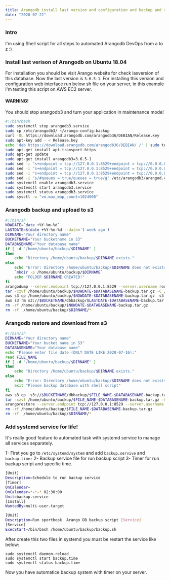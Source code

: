 ```yaml
---
title: Arangodb install last version and configuration and backup and restore from amazon AWS
date: "2020-07-22"
---
```


### Intro

I'm using Shell script for all steps to automated Arangodb DevOps from a to z :)

### Install last verison of Arangodb on Ubuntu 18.04

For installation you should be visit Arango website for check lasversion of this database.
Now the last version is `3.6.5-1`.
For installing this version and configuration web interface run below sh file on your server,
in this example I'm testing this script on AWS EC2 server.

#### WARNING!

You should stop arangodb3 and turn your application in maintenance mode!

```bash
#!/bin/bash
sudo systemctl stop arangodb3.service
sudo cp /etc/arangodb3/ ~/arango-config-backup
curl -OL https://download.arangodb.com/arangodb36/DEBIAN/Release.key
sudo apt-key add - < Release.key
echo 'deb https://download.arangodb.com/arangodb36/DEBIAN/ /' | sudo tee /etc/apt/sources.list.d/arangodb.list
sudo apt-get install apt-transport-https
sudo apt-get update
sudo apt-get install arangodb3=3.6.5-1
sudo sed -i "s+endpoint = tcp://127.0.0.1:8529+endpoint = tcp://0.0.0.0:8529+g" /etc/arangodb3/arangod.conf
sudo sed -i "s+endpoint = tcp://127.0.0.1:8529+endpoint = tcp://0.0.0.0:8529+g" /etc/arangodb3/arangosh.conf
sudo sed -i "s+endpoint = tcp://127.0.0.1:8529+endpoint = tcp://0.0.0.0:8529+g" /etc/arangodb3/foxx-manager.conf
sudo sed -i "s/#queues = true/queues = true/g" /etc/arangodb3/arangod.conf
sudo systemctl enable arangodb3.service
sudo systemctl start arangodb3.service
sudo systemctl status arangodb3.service
sudo sysctl -w "vm.max_map_count=1024000"
```

### Arangodb backup and upload to s3

```bash
#!/bin/sh
NOWDATE=`date +%Y-%m-%d`
LASTDATE=$(date +%Y-%m-%d --date='1 week ago')
DIRNAME="Your directory name"
BUCKETNAME="Your bucketname in S3"
DATABASENAME="Your database name"
if [ -d "/home/ubuntu/backup/$DIRNAME" ]
then
    echo "Directory /home/ubuntu/backup/$DIRNAME exists."
else
    echo "Error: Directory /home/ubuntu/backup/$DIRNAME does not exists."
    `mkdir -p /home/ubuntu/backup/$DIRNAME`
    echo "FOLDER $DIRNAME CREATED!"
fi
arangodump --server.endpoint tcp://127.0.0.1:8529 --server.username root --server.password 'as&m0ssJM1299' --server.database $DATABASENAME --output-directory "/home/ubuntu/backup/$DIRNAME/" --compress-output --overwrite true
tar -czvf /home/ubuntu/backup/$NOWDATE-$DATABASENAME-backup.tar.gz -C /home/ubuntu/backup/$DIRNAME .
aws s3 cp /home/ubuntu/backup/$NOWDATE-$DATABASENAME-backup.tar.gz  s3://$BUCKETNAME/dbbackup/
aws s3 rm s3://$BUCKETNAME/dbbackup/$LASTDATE-$DATABASENAME-backup.tar.gz
rm -rf /home/ubuntu/backup/$NOWDATE-$DATABASENAME-backup.tar.gz
rm -rf  /home/ubuntu/backup/$DIRNAME/*
```

### Arangodb restore and download from s3

```bash
#!/bin/sh
DIRNAME="Your directory name"
BUCKETNAME="Your bucket name in S3"
DATABASENAME="Your database name"
echo "Please enter file date (ONLY DATE LIKE 2020-07-16):"
read FILE_NAME
if [ -d "/home/ubuntu/backup/$DIRNAME" ]
then
    echo "Directory /home/ubuntu/backup/$DIRNAME exists."
else
    echo "Error: Directory /home/ubuntu/backup/$DIRNAME does not exists."
    exit "Please backup database with shell script"
fi
aws s3 cp  s3://$BUCKETNAME/dbbackup/$FILE_NAME-$DATABASENAME-backup.tar.gz  /home/ubuntu/backup/
tar -xzvf /home/ubuntu/backup/$FILE_NAME-$DATABASENAME-backup.tar.gz -C /home/ubuntu/backup/$DIRNAME
arangorestore --server.endpoint tcp://127.0.0.1:8529 --server.username root --server.password 'as&m0ssJM1299' --server.database $DATABASENAME --input-directory "/home/ubuntu/backup/$DIRNAME" --create-database
rm -rf /home/ubuntu/backup/$FILE_NAME-$DATABASENAME-backup.tar.gz
rm -rf  /home/ubuntu/backup/$DIRNAME/*
```

### Add systemd service for life!

It's really good feature to automated task with systemd service to manage all services separately.

1- First you go to `/etc/systemd/system` and add `backup.servive` and `backup.timer`
2- Backup service file for run backup script
3- Timer for run backup script and specific time.

```bash
[Unit]
Description=Schedule to run backup service
[Timer]
OnCalendar=
OnCalendar=*-*-* 02:30:00
Unit=backup.service
[Install]
WantedBy=multi-user.target
```

```bash
[Unit]
Description=Run sportbook  Arango DB backup script [Service]
[Service]
ExecStart=/bin/bash /home/ubuntu/backup/backup.sh
```

After create this two files in systemd you must be restart the service like below:

```
sudo systemctl daemon-reload
sudo systemctl start backup.time
sudo systemctl status backup.time

```

Now you have automatice backup system with timer on your server.
